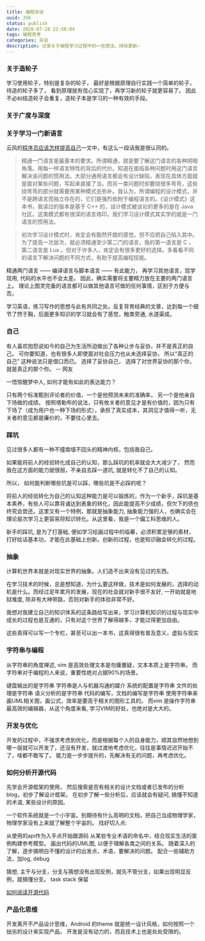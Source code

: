 ```yaml
---
title: 编程杂谈
uuid: 356
status: publish
date: 2020-07-28 22:58:04
tags: 编程思考
categories: 杂谈
description: 记录关于编程学习过程中的一些想法，持续更新~
---
```


### 关于造轮子

学习使用轮子，特别是复杂的轮子， 最好是根据原理自行实践一个简单的轮子， 待造的轮子多了， 看到原理就有信心实现了，再学习新的轮子就更容易了。 
因此不必纠结造轮子会重复，造轮子本是学习的一种有效的手段。

### 关于广度与深度

### 关于学习一门新语言
	
云风的[程序员应该怎样提高自己](https://blog.codingnow.com/2019/07/top_programmer.html)一文中，有这么一段话我是很认同的。

> 精通一门语言是最基本的要求。所谓精通，就是要了解这门语言的各种阴暗角落。用每一样语言特性的背后的代价。知道在面临各种问题时用这门语言解决该问题的惯用法。大部分通用语言都会有设计缺陷，表现在具体方面就是面对某些问题，写起来直接了当，而另一类问题时却要绕很多弯弯，这些绕弯弯的部分就需要用某种模式去弥补。我认为，所谓编程的设计模式，并不是跨语言而独立存在的，它们是强烈依附于编程语言的。《设计模式》这本书，我读过的版本是基于 C++ 的，设计模式被谈论的更多的是在 Java 社区。这类模式都有很深的语言烙印。我们学习设计模式其实学的就是一门语言的惯用法。

> 初次学习设计模式时，肯定会有豁然开朗的感觉。但不应把自己陷入其中。为了提高一次层次，就必须精通至少第二门的语言。我的第一语言是 C ，第二语言是 Lua 。但对于许多人，肯定会有很多更好的选择。多看看不同的语言下解决问题的不同方式，有助于提高编程技能。

精通两门语言 —— 编译语言与脚本语言 —— 有此能力， 再学习其他语言，现学现用, 代码的水平也不会太差。 因此，确实需要将主要精力放在主要的两门语言上。
理论上图灵完备的语言都可以做其他语言可做的任何事情，区别于方便与否。

学习英语，练习写作的思想与此有共同之处。反复背育经典的文章，达到每一个细节了然于胸，后面更多知识的学习就会有了感觉，触类旁通, 水道渠成。

### 自己

有人喜欢抱怨说如今的自己为生活所迫做出了各种让步与妥协，并不是真正的自己。 可你要知道，也有很多人即使面对社会压力也从未选择妥协， 所以“真正的自己” 这种说法只是借口而已。 选择了妥协自己， 选择了对世界妥协的那个你，就是真正的那个你。 -- 网友

一悟惊醒梦中人, 如何才能有如此的表达能力？

只有两个标准甄别评论者的价值，一个是他预测未来的准确率， 另一个是他亲自下场做的成绩。 按照塔勒布的说法，只有攸关者的意见才是有价值的，因为只有下场了（成为用户也一种下场的形式），承担了真实成本，其洞见才值得一听，无关者的意见都是廉价的，不要往心里去。 

### 踩坑

见过很多人都有一种不撞南墙不回头的精神内核，包括我自己。 

如果能将前人的经验转化成自己的认知，那么踩坑的机率就会大大减少了， 然而我在这方面的能力就很弱，不亲自去踩一道坑, 就是转化不了自己的认知。 

所以， 如何能判断哪些坑是可以踩，哪些坑是不必踩的呢？ 

将前人的经验转化为自己的认知这种能力是可以锻炼的，作为一个新手，踩坑是基本素养，有些人可以靠背诵达到表象的转化，因此能提高不少成绩，但欠下的债也终究会尝还。这里又有一个特例，那就是抽象能力, 抽象能力强的人，也确实会在理论层次学习上更容易将知识转化。从这里看，我是一个偏工科思维的人。 

新手的踩坑, 是为了打基础, 便如学习绘画过程中的临摹，必须积累足够的素材，打好绘话基本功，才能在此基础上创新。创新的过程，也是知识融会转化的过程。

### 抽象
计算机世界本就是对现实世界的抽象。人们造不出来没有见过的东西。 

在学习技术的时候，总是想知道，为什么要这样做，技术是如何发展的，选择的动机是什么。而经过足年累月的发展，现在的社会就对新手很不友好, 一开始就是地狱难度, 除非有大神带路，否则对新手的体验非常不好。

我想对我建立自己的知识体系的这条路给写出来，学习计算机知识的过程与现实中成长的过程也是互通的，只有对这个世界了解得越多，才能过得更加自由。

这些真得可以写一个专栏，甚至可以出一本书，这真得很有普及意义，虚拟与现实

### 字符串与编程

从字符串的角度禅述, vim 是高效处理文本是勿庸置疑，文本本质上是字符串。
而字符串对于编程的人来说，重要性绝对占据90%的场景。

键盘输出的是字符串
字符串是人与机器沟通的媒介
系统的配置是字符串
文件的处理是字符串
语义分析的是字符串
代码的编写，文档的编写是字符串
使用字符串来画UML相关图，画公式，效率是要高于相关的图形工具的。
而vim 是操作字符串最高效的编辑器，从这个角度来看, 学习VIM的好处，也绝对是大大的。

### 开发与优化
开发的过程中，不强求考虑到优化，而是根据每个人的自身能力，顺其自然地想到哪一层就可以开发了，还没有开发，就过渡地考虑优化，往往是事情迟迟开始不了，啥都不敢写了。
能力是一步步提升的，先解决有无的问题，再考虑优化。

### 如何分析开源代码

先学会开源框架的使用，
然后搜索是否有相关的设计文档或者已发布的分析blog，初步了解设计框架。
在初步了解一些分析后，应该就会有疑问, 搞懂不知道的术语, 某些设计的原因。

一个软件系统就是一个小宇宙。别期待有什么高明的文档，把自己当成物理学家，物理学家没有上来就了解整个宇宙的。
找好切入点:
	
从使用的api作为入手点开始跟源码
从某些专业术语的命名中，结合现实生活的案例构建参考模型。
画出代码的UML图, 以便于理解各类之间的关系。
随着深入的了解，逐步搞明白不懂的设计的出发点，术语，要解决的问题。
配合一些辅助方法，加log, debug

猜想, 主干与分支，分支与猜想没有出现反例，就先不管分支，如果出现明显反例，就搞懂分支。
task stack 保留

[如何阅读开源代码](https://www.codedump.info/post/20200605-how-to-read-code-v2020/)

### 产品化思维

开发离开不产品设计思维，Android 的theme 就是统一设计风格，如何按照一个拙劣的设计来实现产品， 开发是没有动力的，而且技术上也是处处受限的。


